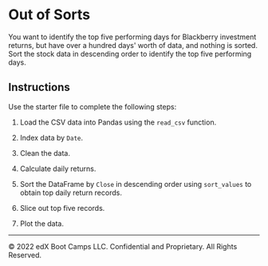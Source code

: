 # Out of Sorts

You want to identify the top five performing days for Blackberry investment returns, but have over a hundred days' worth of data, and nothing is sorted. Sort the stock data in descending order to identify the top five performing days.

## Instructions

Use the starter file to complete the following steps:

1. Load the CSV data into Pandas using the `read_csv` function.

2. Index data by `Date`.

3. Clean the data.

4. Calculate daily returns.

5. Sort the DataFrame by `Close` in descending order using `sort_values` to obtain top daily return records.

6. Slice out top five records.

7. Plot the data.

---

© 2022 edX Boot Camps LLC. Confidential and Proprietary. All Rights Reserved.
